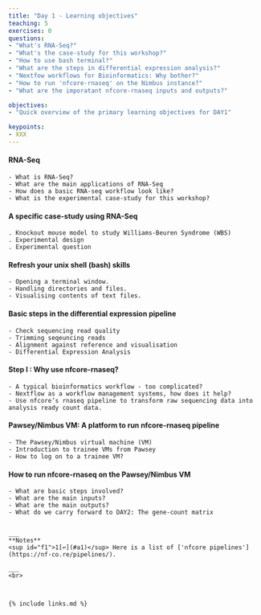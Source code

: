 ```yaml
---
title: "Day 1 - Learning objectives"
teaching: 5
exercises: 0
questions:
- "What's RNA-Seq?"
- "What's the case-study for this workshop?"
- "How to use bash terminal?"
- "What are the steps in differential expression analysis?"
- "Nextfow workflows for Bioinformatics: Why bother?"
- "How to run 'nfcore-rnaseq' on the Nimbus instance?"
- "What are the imporatant nfcore-rnaseq inputs and outputs?"

objectives:
- "Quick overview of the primary learning objectives for DAY1"

keypoints:
- XXX
---
```


#### RNA-Seq
```
- What is RNA-Seq?
- What are the main applications of RNA-Seq
- How does a basic RNA-seq workflow look like?
- What is the experimental case-study for this workshop?
```

#### A specific case-study using RNA-Seq
```
. Knockout mouse model to study Williams-Beuren Syndrome (WBS)
. Experimental design
. Experimental question
```

#### Refresh your unix shell (bash) skills
```
- Opening a terminal window.
- Handling directories and files.
- Visualising contents of text files.
```


#### Basic steps in the differential expression pipeline
```
- Check sequencing read quality
- Trimming seqeuncing reads 
- Alignment against reference and visualisation
- Differential Expression Analysis
```

#### Step I :  Why use nfcore-rnaseq?
```
- A typical bioinformatics workflow - too complicated?
- Nextflow as a workflow management systems, how does it help?
- Use nfcore’s rnaseq pipeline to transform raw sequencing data into analysis ready count data.
```

#### Pawsey/Nimbus VM: A platform to run nfcore-rnaseq pipeline 
```
- The Pawsey/Nimbus virtual machine (VM)
- Introduction to trainee VMs from Pawsey
- How to log on to a trainee VM?
```

#### How to run nfcore-rnaseq on the Pawsey/Nimbus VM
```
- What are basic steps involved?
- What are the main inputs?
- What are the main outputs? 
- What do we carry forward to DAY2: The gene-count matrix


___
**Notes**   
<sup id="f1">1[↩](#a1)</sup> Here is a list of ['nfcore pipelines'](https://nf-co.re/pipelines/).

___
<br>



{% include links.md %}
